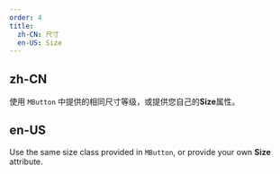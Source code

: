 ```yaml
---
order: 4
title:
  zh-CN: 尺寸
  en-US: Size
---
```


## zh-CN

使用 `MButton` 中提供的相同尺寸等级，或提供您自己的**Size**属性。

## en-US

Use the same size class provided in `MButton`, or provide your own **Size** attribute.
